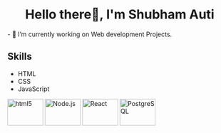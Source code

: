 

<div id="header" align="center">
    <h1>Hello there👋, I'm Shubham Auti</h1>
    <!-- Add more details about yourself here -->
</div>
- 🔭 I’m currently working on Web development Projects.

<div id="skills">
    <h2>Skills</h2>
    <ul>
        <li>HTML</li>
        <li>CSS</li>
        <li>JavaScript</li>
        <!-- Add more skills here -->
    </ul>
</div>
<div id="devicons">
    <img src="https://cdn.jsdelivr.net/npm/devicon@2.14.0/icons/html5/html5-original.svg" alt="html5" width="80" height="60">
   
   <img src="https://cdn.jsdelivr.net/npm/devicon@2.14.0/icons/nodejs/nodejs-original.svg" alt="Node.js" width="80" height="60">
    <img src="https://cdn.jsdelivr.net/npm/devicon@2.14.0/icons/react/react-original.svg" alt="React" width="80" height="60">
         
  <img src="https://cdn.jsdelivr.net/npm/devicon@2.14.0/icons/postgresql/postgresql-original.svg" alt="PostgreSQL" width="80" height="60">
   
  <!-- Add more devicons as needed -->
</div>

<!--
**GuruGG88/GuruGG88** is a ✨ _special_ ✨ repository because its `README.md` (this file) appears on your GitHub profile.

Here are some ideas to get you started:

- 🔭 I’m currently working on ...
- 🌱 I’m currently learning ...
- 👯 I’m looking to collaborate on ...
- 🤔 I’m looking for help with ...
- 💬 Ask me about ...
- 📫 How to reach me: ...
- 😄 Pronouns: ...
- ⚡ Fun fact: ...
-->

